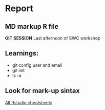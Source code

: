 # Report
## MD markup R file 
**GIT SESSION**
Last afternoon of SWC workshop  

## Learnings:
* git config user and email 
* git init
* ls -a

## Look for mark-up sintax
[All Rstudio cheatsheets](https://rstudio.com/resources/cheatsheets/)